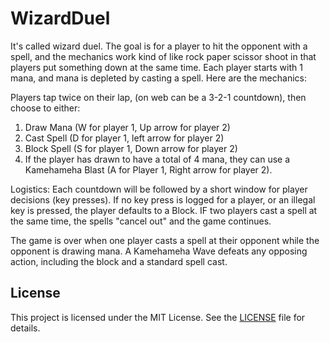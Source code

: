 # WizardDuel

It's called wizard duel. The goal is for a player to hit the opponent with a spell, and the mechanics work kind of like rock paper scissor shoot in that players put something down at the same time. Each player starts with 1 mana, and mana is depleted by casting a spell. Here are the mechanics:

Players tap twice on their lap, (on web can be a 3-2-1 countdown), then choose  to either:
1. Draw Mana (W for player 1, Up arrow for player 2)
2. Cast Spell (D for player 1, left arrow for player 2)
3. Block Spell (S for player 1, Down arrow for player 2)
4. If the player has drawn to have a total of 4 mana, they can use a Kamehameha Blast (A for Player 1, Right arrow for player 2).

Logistics: Each countdown will be followed by a short window for player decisions (key presses). If no key press is logged for a player, or an illegal key is pressed, the player defaults to a Block. IF two players cast a spell at the same time, the spells "cancel out" and the game continues.

The game is over when one player casts a spell at their opponent while the opponent is drawing mana.
A Kamehameha Wave defeats any opposing action, including the block and a standard spell cast.

## License

This project is licensed under the MIT License. See the [LICENSE](LICENSE) file for details.
